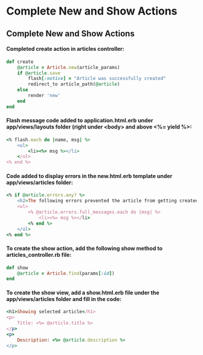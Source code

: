 # Complete New and Show Actions

## Complete New and Show Actions

#### Completed create action in articles controller:

```ruby
def create
    @article = Article.new(article_params)
    if @article.save
        flash[:notice] = "Article was successfully created"
        redirect_to article_path(@article)
    else
        render 'new'
    end
end
```

#### Flash message code added to application.html.erb under app/views/layouts folder \(right under &lt;body&gt; and above &lt;%= yield %&gt;:

```ruby
<% flash.each do |name, msg| %>
    <ul>
        <li><%= msg %></li>
    </ul>
<% end %>
```

#### Code added to display errors in the new.html.erb template under app/views/articles folder:

```ruby
<% if @article.errors.any? %>
    <h2>The following errors prevented the article from getting created</h2>
    <ul>
        <% @article.errors.full_messages.each do |msg| %>
            <li><%= msg %></li>
        <% end %>
    </ul>
<% end %>
```

#### To create the show action, add the following show method to articles\_controller.rb file:

```ruby
def show
    @article = Article.find(params[:id])
end
```

#### To create the show view, add a show.html.erb file under the app/views/articles folder and fill in the code:

```ruby
<h1>Showing selected article</h1>
<p>
    Title: <%= @article.title %>
</p>
<p>
    Description: <%= @article.description %>
</p>
```

